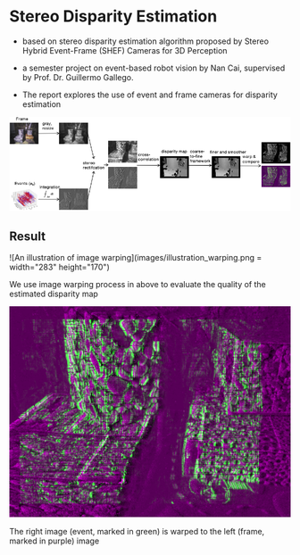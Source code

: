 # Stereo Disparity Estimation

- based on stereo disparity estimation algorithm proposed by Stereo Hybrid Event-Frame (SHEF) Cameras for 3D Perception

- a semester project on event-based robot vision by Nan Cai, supervised by Prof. Dr. Guillermo Gallego. 
- The report explores the use of event and frame cameras for disparity estimation 

![A block diagram of the stereo disparity estimation](images/overview.png)

## Result

![An illustration of image warping](images/illustration_warping.png = width="283" height="170")

We use image warping process in above to evaluate the quality of the estimated disparity map

![The results of image warping](https://github.com/NannCai/Stereo_Disparity_Estimation/blob/dev/images/imfuse2_8.png)

The right image (event, marked in green) is warped to the
left (frame, marked in purple) image
